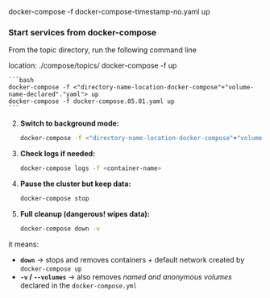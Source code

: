 docker-compose -f docker-compose-timestamp-no.yaml up

### Start services from docker-compose 

From the topic directory, run the following command line

location: ./compose/topics/<n-topics>
docker-compose -f <docker-compose-file> up

    ```bash
    docker-compose -f <"directory-name-location-docker-compose"+"volume-name-declared"."yaml"> up 
    docker-compose -f docker-compose.05.01.yaml up
    ```


2. **Switch to background mode:**

   ```bash
   docker-compose -f <"directory-name-location-docker-compose"+"volume-name-declared".yaml> up -d
   ```

3. **Check logs if needed:**

   ```bash
   docker-compose logs -f <container-name>
   ```

4. **Pause the cluster but keep data:**

   ```bash
   docker-compose stop
   ```

5. **Full cleanup (dangerous! wipes data):**

   ```bash
   docker-compose down -v
   ```
it means:

* **`down`** → stops and removes containers + default network created by `docker-compose up`
* **`-v` / `--volumes`** → also removes *named and anonymous volumes* declared in the `docker-compose.yml`
